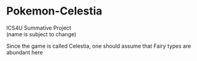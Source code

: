 # Pokemon-Celestia
ICS4U Summative Project  
(name is subject to change)  

Since the game is called Celestia, one should assume that Fairy types are abundant here
